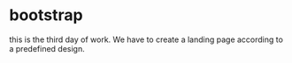 # bootstrap
this is the third day of work. We have to create a landing page according to a predefined design.
